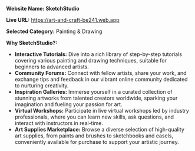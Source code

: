 **Website Name: SketchStudio**

**Live URL:** https://art-and-craft-be241.web.app

**Selected Category:** Painting & Drawing

**Why SketchStudio?:**
- **Interactive Tutorials:** Dive into a rich library of step-by-step tutorials covering various painting and drawing techniques, suitable for beginners to advanced artists.
- **Community Forums:** Connect with fellow artists, share your work, and exchange tips and feedback in our vibrant online community dedicated to nurturing creativity.
- **Inspiration Galleries:** Immerse yourself in a curated collection of stunning artworks from talented creators worldwide, sparking your imagination and fueling your passion for art.
- **Virtual Workshops:** Participate in live virtual workshops led by industry professionals, where you can learn new skills, ask questions, and interact with instructors in real-time.
- **Art Supplies Marketplace:** Browse a diverse selection of high-quality art supplies, from paints and brushes to sketchbooks and easels, conveniently available for purchase to support your artistic journey.

